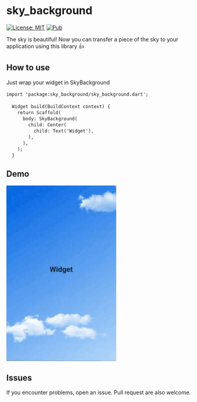 # sky_background

[![License: MIT](https://img.shields.io/badge/License-MIT-yellow.svg)](https://opensource.org/licenses/MIT)
[![Pub](https://img.shields.io/pub/v/sky_background)](https://pub.dev/packages/sky_background)

The sky is beautiful! Now you can transfer a piece of the sky to your application using this library 👍

## How to use

Just wrap your widget in SkyBackground

```
import 'package:sky_background/sky_background.dart';

  Widget build(BuildContext context) {
    return Scaffold(
      body: SkyBackground(
        child: Center(
          child: Text('Widget'),
        ),
      ),
    );
  }

```

## Demo

<img src="https://github.com/RenatFakhrutdinov/sky_background/raw/master/demo/demo.gif?" />

## Issues

If you encounter problems, open an issue. Pull request are also welcome.
